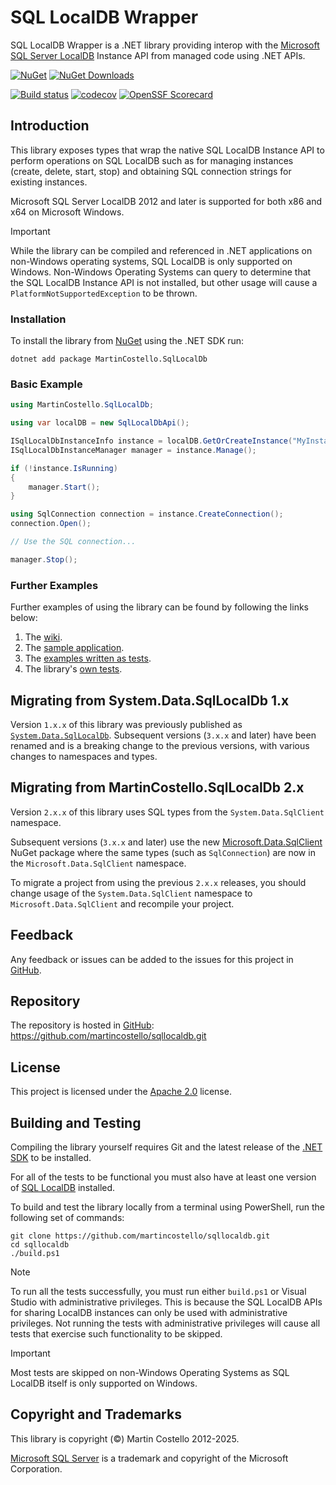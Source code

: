 # SQL LocalDB Wrapper

SQL LocalDB Wrapper is a .NET library providing interop with the
[Microsoft SQL Server LocalDB][sqllocaldb] Instance API from managed code using .NET APIs.

[![NuGet][package-badge-version]][package-download]
[![NuGet Downloads][package-badge-downloads]][package-download]

[![Build status][build-badge]][build-status]
[![codecov][coverage-badge]][coverage-report]
[![OpenSSF Scorecard][scorecard-badge]][scorecard-report]

## Introduction

This library exposes types that wrap the native SQL LocalDB Instance API to perform operations on
SQL LocalDB such as for managing instances (create, delete, start, stop) and obtaining SQL
connection strings for existing instances.

Microsoft SQL Server LocalDB 2012 and later is supported for both x86 and x64 on Microsoft Windows.

> [!IMPORTANT]
> While the library can be compiled and referenced in .NET applications on non-Windows operating
> systems, SQL LocalDB is only supported on Windows. Non-Windows Operating Systems can query to
> determine that the SQL LocalDB Instance API is not installed, but other usage will cause a
> `PlatformNotSupportedException` to be thrown.

### Installation

To install the library from [NuGet][package-download] using the .NET SDK run:

```text
dotnet add package MartinCostello.SqlLocalDb
```

### Basic Example

```csharp
using MartinCostello.SqlLocalDb;

using var localDB = new SqlLocalDbApi();

ISqlLocalDbInstanceInfo instance = localDB.GetOrCreateInstance("MyInstance");
ISqlLocalDbInstanceManager manager = instance.Manage();

if (!instance.IsRunning)
{
    manager.Start();
}

using SqlConnection connection = instance.CreateConnection();
connection.Open();

// Use the SQL connection...

manager.Stop();
```

### Further Examples

Further examples of using the library can be found by following the links below:

1. The [wiki][wiki-examples].
1. The [sample application][sample-app].
1. The [examples written as tests][test-examples].
1. The library's [own tests][tests].

## Migrating from System.Data.SqlLocalDb 1.x

Version `1.x.x` of this library was previously published as [`System.Data.SqlLocalDb`][legacy-package].
Subsequent versions (`3.x.x` and later) have been renamed and is a breaking change to the previous
versions, with various changes to namespaces and types.

## Migrating from MartinCostello.SqlLocalDb 2.x

Version `2.x.x` of this library uses SQL types from the `System.Data.SqlClient` namespace.

Subsequent versions (`3.x.x` and later) use the new [Microsoft.Data.SqlClient][sqlclient] NuGet package
where the same types (such as `SqlConnection`) are now in the `Microsoft.Data.SqlClient` namespace.

To migrate a project from using the previous `2.x.x` releases, you should change usage of the `System.Data.SqlClient`
namespace to `Microsoft.Data.SqlClient` and recompile your project.

## Feedback

Any feedback or issues can be added to the issues for this project in [GitHub][issues].

## Repository

The repository is hosted in [GitHub][repo]: <https://github.com/martincostello/sqllocaldb.git>

## License

This project is licensed under the [Apache 2.0][license] license.

## Building and Testing

Compiling the library yourself requires Git and the latest release of the [.NET SDK][dotnet-sdk] to be installed.

For all of the tests to be functional you must also have at least one version of [SQL LocalDB][sqllocaldb] installed.

To build and test the library locally from a terminal using PowerShell, run the following set of commands:

```text
git clone https://github.com/martincostello/sqllocaldb.git
cd sqllocaldb
./build.ps1
```

> [!NOTE]
> To run all the tests successfully, you must run either `build.ps1` or Visual Studio with administrative privileges.
> This is because the SQL LocalDB APIs for sharing LocalDB instances can only be used with administrative privileges.
> Not running the tests with administrative privileges will cause all tests that exercise such functionality to be skipped.

<!-- -->

> [!IMPORTANT]
> Most tests are skipped on non-Windows Operating Systems as SQL LocalDB itself is only supported on Windows.

## Copyright and Trademarks

This library is copyright (©) Martin Costello 2012-2025.

[Microsoft SQL Server][sqlserver] is a trademark and copyright of the Microsoft Corporation.

[build-badge]: https://github.com/martincostello/sqllocaldb/actions/workflows/build.yml/badge.svg?branch=main&event=push
[build-status]: https://github.com/martincostello/sqllocaldb/actions/workflows/build.yml?query=branch%3Amain+event%3Apush "Continuous Integration for this project"
[coverage-badge]: https://codecov.io/gh/martincostello/sqllocaldb/branch/main/graph/badge.svg
[coverage-report]: https://codecov.io/gh/martincostello/sqllocaldb "Code coverage report for this project"
[dotnet-sdk]: https://dotnet.microsoft.com/download "Download the .NET SDK"
[issues]: https://github.com/martincostello/sqllocaldb/issues "Issues for this project on GitHub.com"
[legacy-package]: https://www.nuget.org/packages/System.Data.SqlLocalDb/ "System.Data.SqlLocalDb on NuGet"
[license]: https://www.apache.org/licenses/LICENSE-2.0.txt "The Apache 2.0 license"
[package-badge-downloads]: https://img.shields.io/nuget/dt/MartinCostello.SqlLocalDb?logo=nuget&label=Downloads&color=blue
[package-badge-version]: https://img.shields.io/nuget/v/MartinCostello.SqlLocalDb?logo=nuget&label=Latest&color=blue
[package-download]: https://www.nuget.org/packages/MartinCostello.SqlLocalDb "Download MartinCostello.SqlLocalDb from NuGet"
[repo]: https://github.com/martincostello/sqllocaldb "This project on GitHub.com"
[sample-app]: https://github.com/martincostello/sqllocaldb/tree/main/samples "TodoApp sample"
[scorecard-badge]: https://api.securityscorecards.dev/projects/github.com/martincostello/sqllocaldb/badge
[scorecard-report]: https://securityscorecards.dev/viewer/?uri=github.com/martincostello/sqllocaldb "OpenSSF Scorecard for this project"
[sqlclient]: https://www.nuget.org/packages/Microsoft.Data.SqlClient/ "Microsoft.Data.SqlClient on NuGet"
[sqllocaldb]: https://learn.microsoft.com/sql/relational-databases/express-localdb-instance-apis/sql-server-express-localdb-reference-instance-apis "SQL Server Express LocalDB Reference - Instance APIs"
[sqlserver]: https://www.microsoft.com/sql-server/ "Microsoft SQL Server"
[test-examples]: https://github.com/martincostello/sqllocaldb/blob/main/tests/SqlLocalDb.Tests/Examples.cs "Examples as tests"
[tests]: https://github.com/martincostello/sqllocaldb/tree/main/tests/SqlLocalDb.Tests "View MartinCostello.SqlLocalDb's tests"
[wiki-examples]: https://github.com/martincostello/sqllocaldb/wiki/Examples "Examples in the SQL LocalDB Wrapper wiki"
